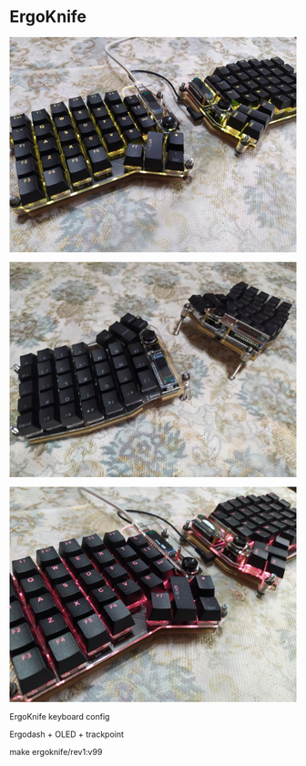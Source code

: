 # ErgoKnife


![image](https://github.com/ouser555/ErgoKnife/blob/main/pic/kbpic%20(12).jpg)

![image](https://github.com/ouser555/ErgoKnife/blob/main/pic/kbpic%20(1).jpg)

![image](https://github.com/ouser555/ErgoKnife/blob/main/pic/kbpic%20(21).jpg)

ErgoKnife keyboard config

Ergodash + OLED + trackpoint

make ergoknife/rev1:v99
